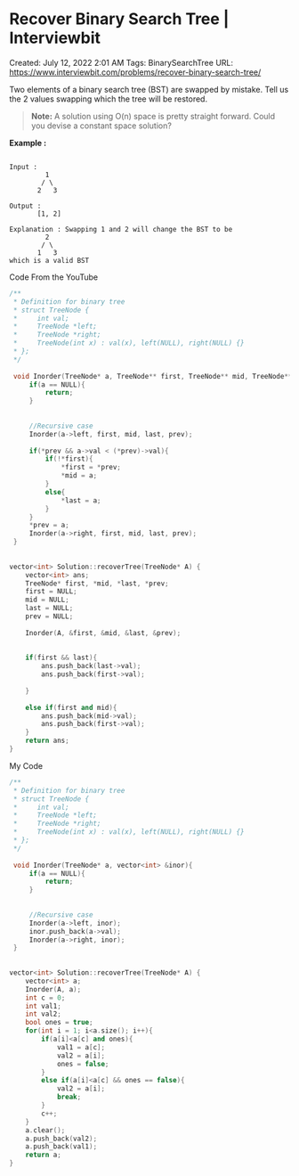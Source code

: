 # Recover Binary Search Tree | Interviewbit

Created: July 12, 2022 2:01 AM
Tags: BinarySearchTree
URL: https://www.interviewbit.com/problems/recover-binary-search-tree/

Two elements of a binary search tree (BST) are swapped by mistake.
 Tell us the 2 values swapping which the tree will be restored.

> 
> 
> 
> **Note:** A solution using O(n) space is pretty straight forward. Could you devise a constant space solution?
> 

**Example :**

```

Input :
         1
        / \
       2   3

Output :
       [1, 2]

Explanation : Swapping 1 and 2 will change the BST to be
         2
        / \
       1   3
which is a valid BST

```

Code From the YouTube

```cpp
/**
 * Definition for binary tree
 * struct TreeNode {
 *     int val;
 *     TreeNode *left;
 *     TreeNode *right;
 *     TreeNode(int x) : val(x), left(NULL), right(NULL) {}
 * };
 */
 
 void Inorder(TreeNode* a, TreeNode** first, TreeNode** mid, TreeNode** last, TreeNode** prev){
     if(a == NULL){
         return;
     }
     
     
     //Recursive case
     Inorder(a->left, first, mid, last, prev);
     
     if(*prev && a->val < (*prev)->val){
         if(!*first){
             *first = *prev;
             *mid = a;
         }
         else{
             *last = a;
         }
     }
     *prev = a;
     Inorder(a->right, first, mid, last, prev);
 }
 
 
vector<int> Solution::recoverTree(TreeNode* A) {
    vector<int> ans;
    TreeNode* first, *mid, *last, *prev;
    first = NULL;
    mid = NULL;
    last = NULL;
    prev = NULL;
    
    Inorder(A, &first, &mid, &last, &prev);
    
    
    if(first && last){
        ans.push_back(last->val);
        ans.push_back(first->val);
        
    }
    
    else if(first and mid){
        ans.push_back(mid->val);
        ans.push_back(first->val);
    }
    return ans;
}
```

My Code

```cpp
/**
 * Definition for binary tree
 * struct TreeNode {
 *     int val;
 *     TreeNode *left;
 *     TreeNode *right;
 *     TreeNode(int x) : val(x), left(NULL), right(NULL) {}
 * };
 */
 
 void Inorder(TreeNode* a, vector<int> &inor){
     if(a == NULL){
         return;
     }
     
     
     //Recursive case
     Inorder(a->left, inor);
     inor.push_back(a->val);
     Inorder(a->right, inor);
 }
 
 
vector<int> Solution::recoverTree(TreeNode* A) {
    vector<int> a;
    Inorder(A, a);
    int c = 0;
    int val1;
    int val2;
    bool ones = true;
    for(int i = 1; i<a.size(); i++){
        if(a[i]<a[c] and ones){
            val1 = a[c];
            val2 = a[i];
            ones = false;
        }
        else if(a[i]<a[c] && ones == false){
            val2 = a[i];
            break;
        } 
        c++;
    }
    a.clear();
    a.push_back(val2);
    a.push_back(val1);
    return a;
}
```